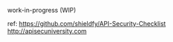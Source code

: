 work-in-progress (WIP)

ref: 
https://github.com/shieldfy/API-Security-Checklist
<br>
http://apisecuniversity.com
